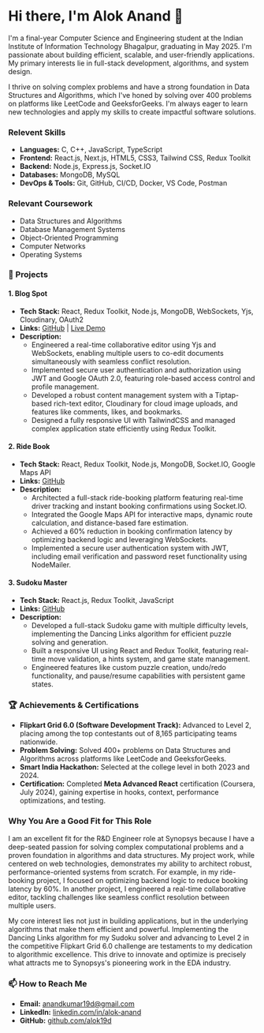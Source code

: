 # **Hi there, I'm Alok Anand 👋**

I'm a final-year Computer Science and Engineering student at the Indian Institute of Information Technology Bhagalpur, graduating in May 2025\. I'm passionate about building efficient, scalable, and user-friendly applications. My primary interests lie in full-stack development, algorithms, and system design.

I thrive on solving complex problems and have a strong foundation in Data Structures and Algorithms, which I've honed by solving over 400 problems on platforms like LeetCode and GeeksforGeeks. I'm always eager to learn new technologies and apply my skills to create impactful software solutions.

### **Relevent Skills**

* **Languages:** C, C++, JavaScript, TypeScript  
* **Frontend:** React.js, Next.js, HTML5, CSS3, Tailwind CSS, Redux Toolkit  
* **Backend:** Node.js, Express.js, Socket.IO  
* **Databases:** MongoDB, MySQL  
* **DevOps & Tools:** Git, GitHub, CI/CD, Docker, VS Code, Postman

### **Relevant Coursework**

* Data Structures and Algorithms  
* Database Management Systems  
* Object-Oriented Programming  
* Computer Networks  
* Operating Systems

### **🚀 Projects**

#### **1\. Blog Spot**

* **Tech Stack:** React, Redux Toolkit, Node.js, MongoDB, WebSockets, Yjs, Cloudinary, OAuth2  
* **Links:** [GitHub](https://www.google.com/search?q=https://github.com/alok19d/your-repo-name) | [Live Demo](https://www.google.com/search?q=https://your-live-link.com)  
* **Description:**  
  * Engineered a real-time collaborative editor using Yjs and WebSockets, enabling multiple users to co-edit documents simultaneously with seamless conflict resolution.  
  * Implemented secure user authentication and authorization using JWT and Google OAuth 2.0, featuring role-based access control and profile management.  
  * Developed a robust content management system with a Tiptap-based rich-text editor, Cloudinary for cloud image uploads, and features like comments, likes, and bookmarks.  
  * Designed a fully responsive UI with TailwindCSS and managed complex application state efficiently using Redux Toolkit.

#### **2\. Ride Book**

* **Tech Stack:** React, Redux Toolkit, Node.js, MongoDB, Socket.IO, Google Maps API  
* **Links:** [GitHub](https://www.google.com/search?q=https://github.com/alok19d/your-repo-name)  
* **Description:**  
  * Architected a full-stack ride-booking platform featuring real-time driver tracking and instant booking confirmations using Socket.IO.  
  * Integrated the Google Maps API for interactive maps, dynamic route calculation, and distance-based fare estimation.  
  * Achieved a 60% reduction in booking confirmation latency by optimizing backend logic and leveraging WebSockets.  
  * Implemented a secure user authentication system with JWT, including email verification and password reset functionality using NodeMailer.

#### **3\. Sudoku Master**

* **Tech Stack:** React.js, Redux Toolkit, JavaScript  
* **Links:** [GitHub](https://www.google.com/search?q=https://github.com/alok19d/your-repo-name)  
* **Description:**  
  * Developed a full-stack Sudoku game with multiple difficulty levels, implementing the Dancing Links algorithm for efficient puzzle solving and generation.  
  * Built a responsive UI using React and Redux Toolkit, featuring real-time move validation, a hints system, and game state management.  
  * Engineered features like custom puzzle creation, undo/redo functionality, and pause/resume capabilities with persistent game states.

### **🏆 Achievements & Certifications**

* **Flipkart Grid 6.0 (Software Development Track):** Advanced to Level 2, placing among the top contestants out of 8,165 participating teams nationwide.  
* **Problem Solving:** Solved 400+ problems on Data Structures and Algorithms across platforms like LeetCode and GeeksforGeeks.  
* **Smart India Hackathon:** Selected at the college level in both 2023 and 2024\.  
* **Certification:** Completed **Meta Advanced React** certification (Coursera, July 2024), gaining expertise in hooks, context, performance optimizations, and testing.

### Why You Are a Good Fit for This Role
I am an excellent fit for the R&D Engineer role at Synopsys because I have a deep-seated passion for solving complex computational problems and a proven foundation in algorithms and data structures. My project work, while centered on web technologies, demonstrates my ability to architect robust, performance-oriented systems from scratch. For example, in my ride-booking project, I focused on optimizing backend logic to reduce booking latency by 60%. In another project, I engineered a real-time collaborative editor, tackling challenges like seamless conflict resolution between multiple users.

My core interest lies not just in building applications, but in the underlying algorithms that make them efficient and powerful. Implementing the Dancing Links algorithm for my Sudoku solver and advancing to Level 2 in the competitive Flipkart Grid 6.0 challenge are testaments to my dedication to algorithmic excellence. This drive to innovate and optimize is precisely what attracts me to Synopsys's pioneering work in the EDA industry.

### **📫 How to Reach Me**

* **Email:** [anandkumar19d@gmail.com](mailto:anandkumar19d@gmail.com)  
* **LinkedIn:** [linkedin.com/in/alok-anand](https://www.google.com/search?q=https://linkedin.com/in/alok-anand)  
* **GitHub:** [github.com/alok19d](https://www.google.com/search?q=https://github.com/alok19d)